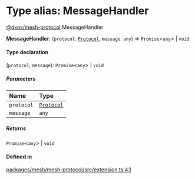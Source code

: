 # Type alias: MessageHandler

[@dxos/mesh-protocol](../modules/dxos_mesh_protocol.md).MessageHandler

 **MessageHandler**: (`protocol`: [`Protocol`](../classes/dxos_mesh_protocol.Protocol.md), `message`: `any`) => `Promise`<`any`\> \| `void`

#### Type declaration

(`protocol`, `message`): `Promise`<`any`\> \| `void`

##### Parameters

| Name | Type |
| :------ | :------ |
| `protocol` | [`Protocol`](../classes/dxos_mesh_protocol.Protocol.md) |
| `message` | `any` |

##### Returns

`Promise`<`any`\> \| `void`

#### Defined in

[packages/mesh/mesh-protocol/src/extension.ts:43](https://github.com/dxos/dxos/blob/db8188dae/packages/mesh/mesh-protocol/src/extension.ts#L43)
